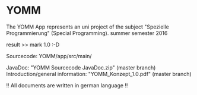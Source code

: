 # YOMM

The YOMM App represents an uni project of the subject "Spezielle Programmierung" (Special Programming). 
summer semester 2016

result >> mark 1.0 :-D 


Sourcecode:   YOMM/app/src/main/

JavaDoc: "YOMM Sourcecode JavaDoc.zip" (master branch)
Introduction/general information: "YOMM_Konzept_1.0.pdf" (master branch)

!! All documents are written in german language !!
